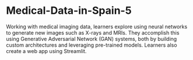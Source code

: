 # Medical-Data-in-Spain-5
Working with medical imaging data, learners explore using neural networks to generate new images such as X-rays and MRIs. They accomplish this using Generative Adversarial Network (GAN) systems, both by building custom architectures and leveraging pre-trained models. Learners also create a web app using Streamlit.
